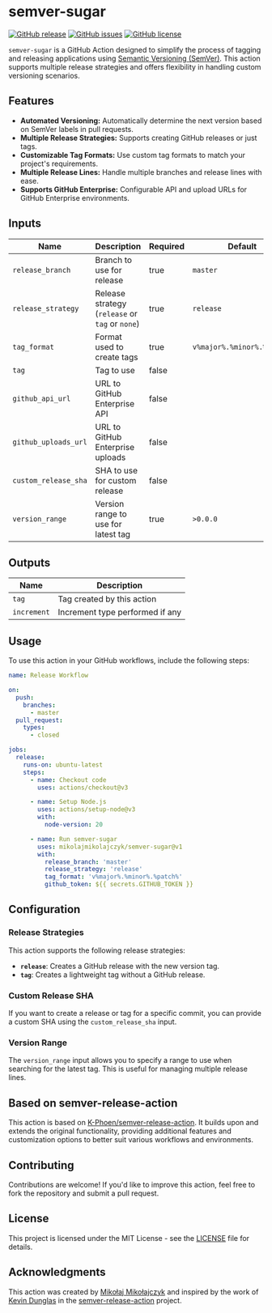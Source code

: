 # semver-sugar

[![GitHub release](https://img.shields.io/github/v/release/mikolajmikolajczyk/semver-sugar)](https://github.com/mikolajmikolajczyk/semver-sugar/releases)
[![GitHub issues](https://img.shields.io/github/issues/mikolajmikolajczyk/semver-sugar)](https://github.com/mikolajmikolajczyk/semver-sugar/issues)
[![GitHub license](https://img.shields.io/github/license/mikolajmikolajczyk/semver-sugar)](https://github.com/mikolajmikolajczyk/semver-sugar/blob/main/LICENSE)

`semver-sugar` is a GitHub Action designed to simplify the process of tagging and releasing applications using [Semantic Versioning (SemVer)](https://semver.org/). This action supports multiple release strategies and offers flexibility in handling custom versioning scenarios.

## Features

- **Automated Versioning:** Automatically determine the next version based on SemVer labels in pull requests.
- **Multiple Release Strategies:** Supports creating GitHub releases or just tags.
- **Customizable Tag Formats:** Use custom tag formats to match your project's requirements.
- **Multiple Release Lines:** Handle multiple branches and release lines with ease.
- **Supports GitHub Enterprise:** Configurable API and upload URLs for GitHub Enterprise environments.

## Inputs

| Name                | Description                               | Required | Default             |
|---------------------|-------------------------------------------|----------|---------------------|
| `release_branch`    | Branch to use for release                 | true     | `master`            |
| `release_strategy`  | Release strategy (`release` or `tag` or `none`)     | true     | `release`           |
| `tag_format`        | Format used to create tags                | true     | `v%major%.%minor%.%patch%` |
| `tag`               | Tag to use                                | false    |                     |
| `github_api_url`    | URL to GitHub Enterprise API              | false    |                     |
| `github_uploads_url`| URL to GitHub Enterprise uploads          | false    |                     |
| `custom_release_sha`| SHA to use for custom release             | false    |                     |
| `version_range`     | Version range to use for latest tag       | true     | `>0.0.0`            |

## Outputs

| Name      | Description                          |
|-----------|--------------------------------------|
| `tag`     | Tag created by this action           |
| `increment` | Increment type performed if any     |

## Usage

To use this action in your GitHub workflows, include the following steps:

```yaml
name: Release Workflow

on:
  push:
    branches:
      - master
  pull_request:
    types:
      - closed

jobs:
  release:
    runs-on: ubuntu-latest
    steps:
      - name: Checkout code
        uses: actions/checkout@v3

      - name: Setup Node.js
        uses: actions/setup-node@v3
        with:
          node-version: 20

      - name: Run semver-sugar
        uses: mikolajmikolajczyk/semver-sugar@v1
        with:
          release_branch: 'master'
          release_strategy: 'release'
          tag_format: 'v%major%.%minor%.%patch%'
          github_token: ${{ secrets.GITHUB_TOKEN }}
```

## Configuration

### Release Strategies

This action supports the following release strategies:

- **`release`**: Creates a GitHub release with the new version tag.
- **`tag`**: Creates a lightweight tag without a GitHub release.

### Custom Release SHA

If you want to create a release or tag for a specific commit, you can provide a custom SHA using the `custom_release_sha` input.

### Version Range

The `version_range` input allows you to specify a range to use when searching for the latest tag. This is useful for managing multiple release lines.

## Based on semver-release-action

This action is based on [K-Phoen/semver-release-action](https://github.com/K-Phoen/semver-release-action). It builds upon and extends the original functionality, providing additional features and customization options to better suit various workflows and environments.

## Contributing

Contributions are welcome! If you'd like to improve this action, feel free to fork the repository and submit a pull request.

## License

This project is licensed under the MIT License - see the [LICENSE](LICENSE) file for details.

## Acknowledgments

This action was created by [Mikołaj Mikołajczyk](https://github.com/mikolajmikolajczyk) and inspired by the work of [Kevin Dunglas](https://github.com/K-Phoen) in the [semver-release-action](https://github.com/K-Phoen/semver-release-action) project.
